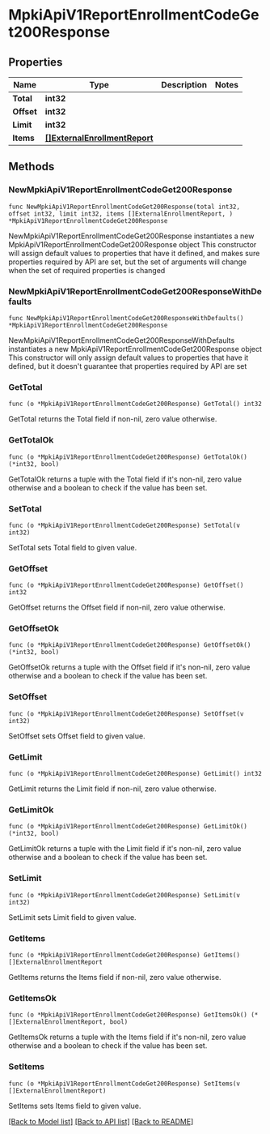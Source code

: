 # MpkiApiV1ReportEnrollmentCodeGet200Response

## Properties

Name | Type | Description | Notes
------------ | ------------- | ------------- | -------------
**Total** | **int32** |  | 
**Offset** | **int32** |  | 
**Limit** | **int32** |  | 
**Items** | [**[]ExternalEnrollmentReport**](ExternalEnrollmentReport.md) |  | 

## Methods

### NewMpkiApiV1ReportEnrollmentCodeGet200Response

`func NewMpkiApiV1ReportEnrollmentCodeGet200Response(total int32, offset int32, limit int32, items []ExternalEnrollmentReport, ) *MpkiApiV1ReportEnrollmentCodeGet200Response`

NewMpkiApiV1ReportEnrollmentCodeGet200Response instantiates a new MpkiApiV1ReportEnrollmentCodeGet200Response object
This constructor will assign default values to properties that have it defined,
and makes sure properties required by API are set, but the set of arguments
will change when the set of required properties is changed

### NewMpkiApiV1ReportEnrollmentCodeGet200ResponseWithDefaults

`func NewMpkiApiV1ReportEnrollmentCodeGet200ResponseWithDefaults() *MpkiApiV1ReportEnrollmentCodeGet200Response`

NewMpkiApiV1ReportEnrollmentCodeGet200ResponseWithDefaults instantiates a new MpkiApiV1ReportEnrollmentCodeGet200Response object
This constructor will only assign default values to properties that have it defined,
but it doesn't guarantee that properties required by API are set

### GetTotal

`func (o *MpkiApiV1ReportEnrollmentCodeGet200Response) GetTotal() int32`

GetTotal returns the Total field if non-nil, zero value otherwise.

### GetTotalOk

`func (o *MpkiApiV1ReportEnrollmentCodeGet200Response) GetTotalOk() (*int32, bool)`

GetTotalOk returns a tuple with the Total field if it's non-nil, zero value otherwise
and a boolean to check if the value has been set.

### SetTotal

`func (o *MpkiApiV1ReportEnrollmentCodeGet200Response) SetTotal(v int32)`

SetTotal sets Total field to given value.


### GetOffset

`func (o *MpkiApiV1ReportEnrollmentCodeGet200Response) GetOffset() int32`

GetOffset returns the Offset field if non-nil, zero value otherwise.

### GetOffsetOk

`func (o *MpkiApiV1ReportEnrollmentCodeGet200Response) GetOffsetOk() (*int32, bool)`

GetOffsetOk returns a tuple with the Offset field if it's non-nil, zero value otherwise
and a boolean to check if the value has been set.

### SetOffset

`func (o *MpkiApiV1ReportEnrollmentCodeGet200Response) SetOffset(v int32)`

SetOffset sets Offset field to given value.


### GetLimit

`func (o *MpkiApiV1ReportEnrollmentCodeGet200Response) GetLimit() int32`

GetLimit returns the Limit field if non-nil, zero value otherwise.

### GetLimitOk

`func (o *MpkiApiV1ReportEnrollmentCodeGet200Response) GetLimitOk() (*int32, bool)`

GetLimitOk returns a tuple with the Limit field if it's non-nil, zero value otherwise
and a boolean to check if the value has been set.

### SetLimit

`func (o *MpkiApiV1ReportEnrollmentCodeGet200Response) SetLimit(v int32)`

SetLimit sets Limit field to given value.


### GetItems

`func (o *MpkiApiV1ReportEnrollmentCodeGet200Response) GetItems() []ExternalEnrollmentReport`

GetItems returns the Items field if non-nil, zero value otherwise.

### GetItemsOk

`func (o *MpkiApiV1ReportEnrollmentCodeGet200Response) GetItemsOk() (*[]ExternalEnrollmentReport, bool)`

GetItemsOk returns a tuple with the Items field if it's non-nil, zero value otherwise
and a boolean to check if the value has been set.

### SetItems

`func (o *MpkiApiV1ReportEnrollmentCodeGet200Response) SetItems(v []ExternalEnrollmentReport)`

SetItems sets Items field to given value.



[[Back to Model list]](../README.md#documentation-for-models) [[Back to API list]](../README.md#documentation-for-api-endpoints) [[Back to README]](../README.md)


